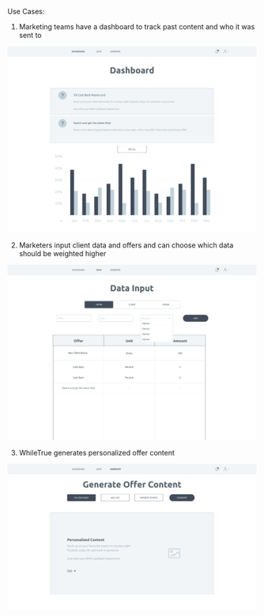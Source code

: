 Use Cases:

1. Marketing teams have a dashboard to track past content and who it was sent to

![Dashboard](./dashboard.png)

2. Marketers input client data and offers and can choose which data should be weighted higher

![Data](./data.png)

3. WhileTrue generates personalized offer content

![Content](./content.png)
